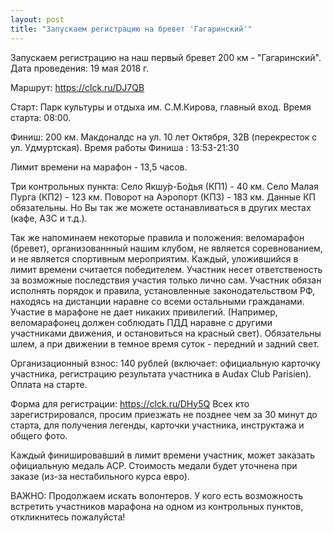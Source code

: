 ```yaml
---
layout: post
title: "Запускаем регистрацию на бревет 'Гагаринский'"
---
```

Запускаем регистрацию на наш первый бревет 200 км - "Гагаринский".
Дата проведения: 19 мая 2018 г. 

Маршрут: https://clck.ru/DJ7QB

Старт: Парк культуры и отдыха им. С.М.Кирова, главный вход. 
Время старта: 08:00. 

Финиш: 200 км. Макдоналдс на ул. 10 лет Октября, 32В (перекресток с ул. Удмуртская).
Время работы Финиша : 13:53-21:30 

Лимит времени на марафон - 13,5 часов.

Три контрольных пункта:
Село Якшу́р-Бо́дья (КП1) - 40 км.
Село Малая Пурга (КП2) - 123 км.
Поворот на Аэропорт (КП3) - 183 км.
Данные КП обязательны. Но Вы так же можете останавливаться в других местах (кафе, АЗС и т.д.). 

Так же напоминаем некоторые правила и положения: веломарафон (бревет), организованнный нашим клубом, не является соревнованием, и не является спортивным мероприятим. Каждый, уложившийся в лимит времени считается победителем. 
Участник несет ответственость за возможные последствия участия только лично сам. Участник обязан исполнять порядок и правила, установленные законодательством РФ, находясь на дистанции наравне со всеми остальными гражданами. Участие в марафоне не дает никаких привилегий. (Например, веломарафонец должен соблюдать ПДД наравне с другими участниками движения, и остановиться на красный свет).
Обязательны шлем, а при движении в темное время суток - передний и задний свет.

Организационный взнос: 140 рублей (включает: официальную карточку участника, регистрацию результата участника в Audax Club Parisien). Оплата на старте.

Форма для регистрации: https://clck.ru/DHy5Q
Всех кто зарегистрировался, просим приезжать не позднее чем за 30 минут до старта, для получения легенды, карточки участника, инструктажа и общего фото.

Каждый финишировавший в лимит времени участник, может заказать официальную медаль ACP. Стоимость медали будет уточнена при заказе (из-за нестабильного курса евро).

ВАЖНО: Продолжаем искать волонтеров. У кого есть возможность встретить участников марафона на одном из контрольных пунктов, откликнитесь пожалуйста!

